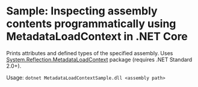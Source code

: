 # Sample: Inspecting assembly contents programmatically using MetadataLoadContext in .NET Core

Prints attributes and defined types of the specified assembly. Uses [System.Reflection.MetadataLoadContext](https://www.nuget.org/packages/System.Reflection.MetadataLoadContext) package (requires .NET Standard 2.0+).

Usage: `dotnet MetadataLoadContextSample.dll <assembly path>`
